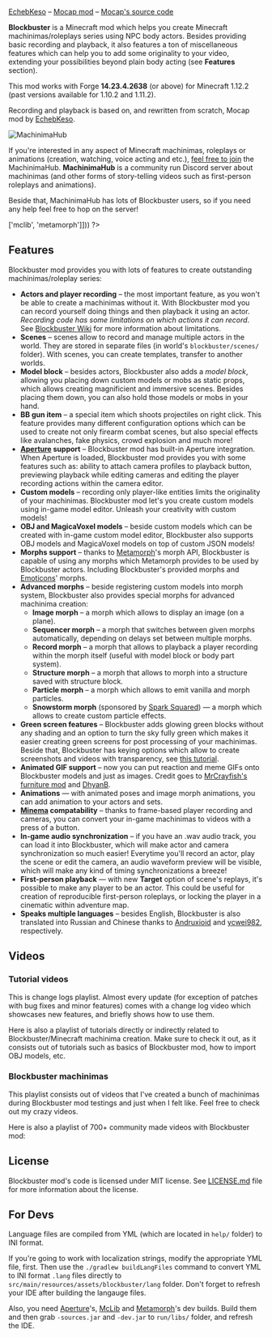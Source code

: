 <?php template('banner', $__data__) ?> 

<?php template('links', $__data__) ?>  
[EchebKeso](https://twitter.com/EchebKeso) – [Mocap mod](http://www.minecraftforum.net/forums/mapping-and-modding/minecraft-mods/1445402-minecraft-motion-capture-mod-mocap-16-000) – [Mocap's source code](https://github.com/EchebKeso/Mocap)

**Blockbuster** is a Minecraft mod which helps you create Minecraft machinimas/roleplays series using NPC body actors. Besides providing basic recording and playback, it also features a ton of miscellaneous features which can help you to add some originality to your video, extending your possibilities beyond plain body acting (see **Features** section). 

This mod works with Forge **14.23.4.2638** (or above) for Minecraft 1.12.2 (past versions available for 1.10.2 and 1.11.2).

Recording and playback is based on, and rewritten from scratch, Mocap mod by [EchebKeso](https://twitter.com/EchebKeso).

![MachinimaHub](<?php echo $links['hub']['banner'] ?>)

If you're interested in any aspect of Minecraft machinimas, roleplays or animations (creation, watching, voice acting and etc.), [feel free to join](<?php echo $links['hub']['invite'] ?>) the MachinimaHub. **MachinimaHub** is a community run Discord server about machinimas (and other forms of story-telling videos such as first-person roleplays and animations). 

Beside that, MachinimaHub has lots of Blockbuster users, so if you need any help feel free to hop on the server!

<?php template('install', array_merge($__data__, ['dependencies' => ['mclib', 'metamorph']])) ?> 

## Features

Blockbuster mod provides you with lots of features to create outstanding machinimas/roleplay series:

* **Actors and player recording** – the most important feature, as you won't be able to create a machinimas without it. With Blockbuster mod you can record yourself doing things and then playback it using an actor. *Recording code has some limitations on which actions it can record*. See [Blockbuster Wiki](<?php echo $links['blockbuster']['wiki'] ?>) for more information about limitations.
* **Scenes** – scenes allow to record and manage multiple actors in the world. They are stored in separate files (in world's `blockbuster/scenes/` folder). With scenes, you can create templates, transfer to another worlds.
* **Model block** – besides actors, Blockbuster also adds a *model block*, allowing you placing down custom models or mobs as static props, which allows creating magnificient and immersive scenes. Besides placing them down, you can also hold those models or mobs in your hand.
* **BB gun item** – a special item which shoots projectiles on right click. This feature provides many different configuration options which can be used to create not only firearm combat scenes, but also special effects like avalanches, fake physics, crowd explosion and much more!
* **[Aperture](<?php echo $links['aperture']['curse'] ?>) support** – Blockbuster mod has built-in Aperture integration. When Aperture is loaded, Blockbuster mod provides you with some features such as: ability to attach camera profiles to playback button, previewing playback while editing cameras and editing the player recording actions within the camera editor.
* **Custom models** – recording only player-like entities limits the originality of your machinimas. Blockbuster mod let's you create custom models using in-game model editor. Unleash your creativity with custom models!
* **OBJ and MagicaVoxel models** – beside custom models which can be created with in-game custom model editor, Blockbuster also supports OBJ models and MagicaVoxel models on top of custom JSON models!
* **Morphs support** – thanks to [Metamorph](<?php echo $links['metamorph']['curse'] ?>)'s morph API, Blockbuster is capable of using any morphs which Metamorph provides to be used by Blockbuster actors. Including Blockbuster's provided morphs and [Emoticons](<?php echo $links['emoticons']['curse'] ?>)' morphs.
* **Advanced morphs** – beside registering custom models into morph system, Blockbuster also provides special morphs for advanced machinima creation:
	* **Image morph** – a morph which allows to display an image (on a plane).
    * **Sequencer morph** – a morph that switches between given morphs automatically, depending on delays set between multiple morphs.
    * **Record morph** – a morph that allows to playback a player recording within the morph itself (useful with model block or body part system).
    * **Structure morph** – a morph that allows to morph into a structure saved with structure block.
    * **Particle morph** – a morph which allows to emit vanilla and morph particles.
    * **Snowstorm morph** (sponsored by [Spark Squared](https://spark-squared.com/)) — a morph which allows to create custom particle effects.
* **Green screen features** – Blockbuster adds glowing green blocks without any shading and an option to turn the sky fully green which makes it easier creating green screens for post processing of your machinimas. Beside that, Blockbuster has keying options which allow to create screenshots and videos with transparency, see [this tutorial](https://youtu.be/OY_USRJofT0).
* **Animated GIF support** – now you can put reaction and meme GIFs onto Blockbuster models and just as images. Credit goes to [MrCrayfish's furniture mod](https://github.com/MrCrayfish/MrCrayfishFurnitureMod) and [DhyanB](https://github.com/DhyanB/Open-Imaging/blob/master/src/main/java/at/dhyan/open_imaging/GifDecoder.java).
* **Animations** — with animated poses and image morph animations, you can add animation to your actors and sets.
* **[Minema](<?php echo $links['minema'] ?>) compatability** – thanks to frame-based player recording and cameras, you can convert your in-game machinimas to videos with a press of a button.
* **In-game audio synchronization** – if you have an .wav audio track, you can load it into Blockbuster, which will make actor and camera synchronization so much easier! Everytime you'll record an actor, play the scene or edit the camera, an audio waveform preview will be visible, which will make any kind of timing synchronizations a breeze!
* **First-person playback** — with new **Target** option of scene's replays, it's possible to make any player to be an actor. This could be useful for creation of reproducible first-person roleplays, or locking the player in a cinematic within adventure map.
* **Speaks multiple languages** – besides English, Blockbuster is also translated into Russian and Chinese thanks to [Andruxioid](https://www.youtube.com/channel/UCnHOceBjwMyqCR5oYOoNqhQ) and [ycwei982](https://www.youtube.com/channel/UCfUDMSGlXUblXimkvNl_7Ww), respectively.

## Videos

### Tutorial videos

This is change logs playlist. Almost every update (for exception of patches with bug fixes and minor features) comes with a change log video which showcases new features, and briefly shows how to use them.

<?php echo youtube('ioHMMEhxgkE?list=PL6UPd2Tj65nEwg2bfY-NduLihPy6fgnvK', $domain) ?> 

Here is also a playlist of tutorials directly or indirectly related to Blockbuster/Minecraft machinima creation. Make sure to check it out, as it consists out of tutorials such as basics of Blockbuster mod, how to import OBJ models, etc.

<?php echo youtube('Vv5ZwtZdwz0?list=PLLnllO8nnzE-xmqdymsLpxnXTaAbyIVjM', $domain) ?> 

### Blockbuster machinimas

This playlist consists out of videos that I've created a bunch of machinimas during Blockbuster mod testings and just when I felt like. Feel free to check out my crazy videos.

<?php echo youtube('eig13klr-kw?list=PL6UPd2Tj65nFdhjzY-z6yCJuPaEanB2BF', $domain) ?> 

Here is also a playlist of 700+ community made videos with Blockbuster mod:

<?php echo youtube('kJHMj245qSY?list=PL6UPd2Tj65nEE8kLKBxYYZLAjruJkO0r_', $domain) ?> 

<?php template('media', $__data__) ?> 

<?php template('bugs', $__data__) ?> 

<?php if ($domain === \mchorse\GH): ?> 
## License

Blockbuster mod's code is licensed under MIT license. See [LICENSE.md](./LICENSE.md) file for more information about the license.

## For Devs

Language files are compiled from YML (which are located in `help/` folder) to INI format. 

If you're going to work with localization strings, modify the appropriate YML file, first. Then use the `./gradlew buildLangFiles` command to convert YML to INI format `.lang` files directly to `src/main/resources/assets/blockbuster/lang` folder. Don't forget to refresh your IDE after building the langauge files.

Also, you need [Aperture](<?php echo $links['aperture']['github'] ?>)'s, [McLib](<?php echo $links['mclib']['github'] ?>) and [Metamorph](<?php echo $links['metamorph']['github'] ?>)'s dev builds. Build them and then grab `-sources.jar` and `-dev.jar` to `run/libs/` folder, and refresh the IDE.
<?php endif ?>